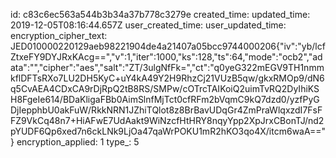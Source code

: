 id: c83c6ec563a544b3b34a37b778c3279e
created_time: 
updated_time: 2019-12-05T08:16:44.657Z
user_created_time: 
user_updated_time: 
encryption_cipher_text: JED010000220129aeb98221904de4a21407a05bcc9744000206{"iv":"yb/lcfZtxeFY9DYJRxKAcg==","v":1,"iter":1000,"ks":128,"ts":64,"mode":"ocb2","adata":"","cipher":"aes","salt":"ZT/3ulgNfFk=","ct":"q0yeG322mEGV9TH1nmmkflDFTsRXo7LU2DH5KyC+uY4kA49Y2H9RhzCj21VUzB5qw/gkxRMOp9/dN6q5CvAEA4CDxCA9rDjRpQ2tB8RS/SMPw/cOTrcTAIKoiQ2uimTvRQ2DyIhiKSH8FgeIe614/BDaKligaFBb0AimSlnfMjTct0cfRFm2bVqmC9kQ7dzd0/yzfPyGDjIepphbU0akFuW/RkkNRN1JZhiTQlot8z8BrBavUDqGr4ZmPraWlqxzdI7FsFFZ9VkCq48n7+HiAFwE7UdAakt9WiNzcfHtHRY8nqyYpp2XpJrxCBonTJ/nd2pYUDF6Qp6xed7n6ckLNk9LjOa47qaWrPOKU1mR2hKO3qo4X/itcm6waA=="}
encryption_applied: 1
type_: 5
